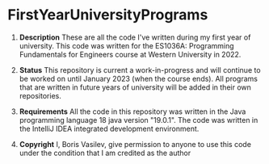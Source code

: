 # FirstYearUniversityPrograms

1. **Description**
These are all the code I\'ve written during my first year of university. This code was written for the ES1036A: Programming Fundamentals for Engineers course at Western University in 2022.

1. **Status**
This repository is current a work-in-progress and will continue to be worked on until January 2023 (when the course ends). All programs that are written in future years of university will be added in their own repositories.

1. **Requirements**
All the code in this repository was written in the Java programming language 18 java version "19.0.1". The code was written in the IntelliJ IDEA integrated development environment.

1. **Copyright**
I, Boris Vasilev, give permission to anyone to use this code under the condition that I am credited as the author
